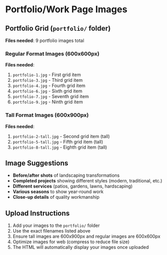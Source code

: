 # Portfolio/Work Page Images

## Portfolio Grid (`portfolio/` folder)
**Files needed**: 9 portfolio images total

### Regular Format Images (600x600px)
**Files needed**:
1. `portfolio-1.jpg` - First grid item
2. `portfolio-3.jpg` - Third grid item  
3. `portfolio-4.jpg` - Fourth grid item
4. `portfolio-6.jpg` - Sixth grid item
5. `portfolio-7.jpg` - Seventh grid item
6. `portfolio-9.jpg` - Ninth grid item

### Tall Format Images (600x900px)
**Files needed**:
1. `portfolio-2-tall.jpg` - Second grid item (tall)
2. `portfolio-5-tall.jpg` - Fifth grid item (tall)
3. `portfolio-8-tall.jpg` - Eighth grid item (tall)

## Image Suggestions
- **Before/after shots** of landscaping transformations
- **Completed projects** showing different styles (modern, traditional, etc.)
- **Different services** (patios, gardens, lawns, hardscaping)
- **Various seasons** to show year-round work
- **Close-up details** of quality workmanship

## Upload Instructions
1. Add your images to the `portfolio/` folder
2. Use the exact filenames listed above
3. Ensure tall images are 600x900px and regular images are 600x600px
4. Optimize images for web (compress to reduce file size)
5. The HTML will automatically display your images once uploaded
